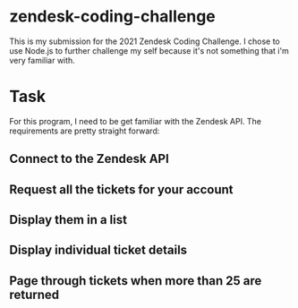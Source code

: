 # zendesk-coding-challenge
This is my submission for the 2021 Zendesk Coding Challenge. I chose to use Node.js to further challenge my self because it's not something that i'm very familiar with.

# Task
For this program, I need to be get familiar with the Zendesk API. The requirements are pretty straight forward:
## Connect to the Zendesk API
##  Request all the tickets for your account
##  Display them in a list
##  Display individual ticket details
##  Page through tickets when more than 25 are returned
